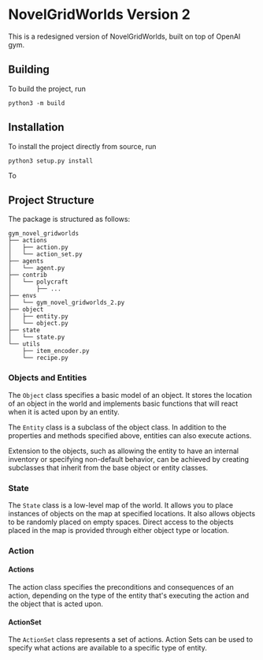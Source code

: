 # NovelGridWorlds Version 2
This is a redesigned version of NovelGridWorlds, built on top of OpenAI gym.

## Building

To build the project, run 
```
python3 -m build
```

## Installation

To install the project directly from source, run
```
python3 setup.py install
```

To 

## Project Structure
The package is structured as follows:
```
gym_novel_gridworlds
├── actions
│   ├── action.py
│   └── action_set.py
├── agents
│   └── agent.py
├── contrib
│   └── polycraft
│       ├── ...
├── envs
│   └── gym_novel_gridworlds_2.py
├── object
│   ├── entity.py
│   └── object.py
├── state
│   └── state.py
└── utils
    ├── item_encoder.py
    └── recipe.py
```

### Objects and Entities
The `Object` class specifies a basic model of an object.
It stores the location of an object in the world and implements basic functions that will react when it is acted upon by an entity.

The `Entity` class is a subclass of the object class. 
In addition to the properties and methods specified above, entities can also execute actions.

Extension to the objects, such as allowing the entity to have an internal inventory or specifying non-default behavior, can be achieved by creating subclasses that inherit from the base object or entity classes.


### State
The `State` class is a low-level map of the world. It allows you 
to place instances of objects on the map at specified locations. It also
allows objects to be randomly placed on empty 
spaces. Direct access to the objects placed in the map is provided through either object type or 
location.

### Action
#### Actions
The action class specifies the preconditions and consequences of an 
action, depending on the type of the entity that's executing the action
and the object that is acted upon.

#### ActionSet
The `ActionSet` class represents a set of actions. Action Sets can be used to specify what actions are available to a specific type of entity.
